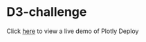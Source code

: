 # D3-challenge
Click [here](https://wiseqx.github.io/D3-challenge/D3_data_journalism) to view a live demo of Plotly Deploy
